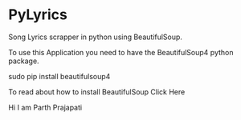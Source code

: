 PyLyrics
========

Song Lyrics scrapper in python using BeautifulSoup.

To use this Application you need to have the BeautifulSoup4 python package.

sudo pip install beautifulsoup4

To read about how to install BeautifulSoup Click Here

Hi I am Parth Prajapati

